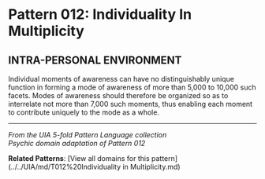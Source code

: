 # Pattern 012: Individuality In Multiplicity

## INTRA-PERSONAL ENVIRONMENT

Individual moments of awareness can have no distinguishably unique function in forming a mode of awareness of more than 5,000 to 10,000 such facets. Modes of awareness should therefore be organized so as to interrelate not more than 7,000 such moments, thus enabling each moment to contribute uniquely to the mode as a whole.

---

*From the UIA 5-fold Pattern Language collection*  
*Psychic domain adaptation of Pattern 012*

**Related Patterns**: [View all domains for this pattern](../../UIA/md/T012%20Individuality in Multiplicity.md)
